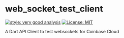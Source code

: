 # web_socket_test_client

[![style: very good analysis][very_good_analysis_badge]][very_good_analysis_link]
[![License: MIT][license_badge]][license_link]

A Dart API Client to test websockets for Coinbase Cloud

[license_badge]: https://img.shields.io/badge/license-MIT-blue.svg
[license_link]: https://opensource.org/licenses/MIT
[very_good_analysis_badge]: https://img.shields.io/badge/style-very_good_analysis-B22C89.svg
[very_good_analysis_link]: https://pub.dev/packages/very_good_analysis